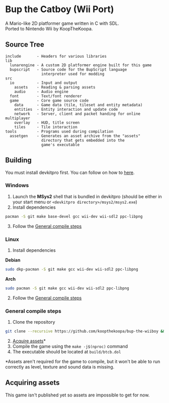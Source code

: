 # Bup the Catboy (Wii Port)

A Mario-like 2D platformer game written in C with SDL.   
Ported to Nintendo Wii by KoopTheKoopa.

## Source Tree

```
include       - Headers for various libraries
lib
  lunarengine - A custom 2D platformer engine built for this game
  bupscript   - Source code for the BupScript language
                interpreter used for modding
src
  io          - Input and output
    assets    - Reading & parsing assets
    audio     - Audio engine
  font        - Text/font renderer
  game        - Core game source code
    data      - Game data (tile, tileset and entity metadata)
    entities  - Entity interaction and update code
    network   - Server, client and packet handing for online multiplayer
    overlay   - HUD, title screen
    tiles     - Tile interaction
tools         - Programs used during compilation
  assetgen    - Generates an asset archive from the "assets"
                directory that gets embedded into the
                game's executable
```

## Building

You must install devkitpro first. You can follow on how to [here](https://devkitpro.org/wiki/Getting_Started).   

### Windows

1. Launch the **MSys2** shell that is bundled in devkitpro
   (should be either in your start menu or `<devkitpro directory>/msys2/msys2.exe`)
2. Install dependencies
```sh
pacman -S git make base-devel gcc wii-dev wii-sdl2 ppc-libpng
```
3. Follow the [General compile steps](#general-compile-steps)

### Linux

1. Install dependencies

**Debian**
```sh
sudo dkp-pacman -S git make gcc wii-dev wii-sdl2 ppc-libpng
```
**Arch**
```sh
sudo pacman -S git make gcc wii-dev wii-sdl2 ppc-libpng
```
2. Follow the [General compile steps](#general-compile-steps)

### General compile steps

1. Clone the repository
```sh
git clone --recursive https://github.com/koopthekoopa/bup-the-wiiboy && cd bup-the-wiiboy
```
2. [Acquire assets](#acquiring-assets)*
3. Compile the game using the `make -j$(nproc)` command
4. The executable should be located at `build/btcb.dol`

*Assets aren't required for the game to compile, but it won't be able to run correctly as level, texture and sound data is missing. 

## Acquiring assets

This game isn't published yet so assets are impossible to get for now.
